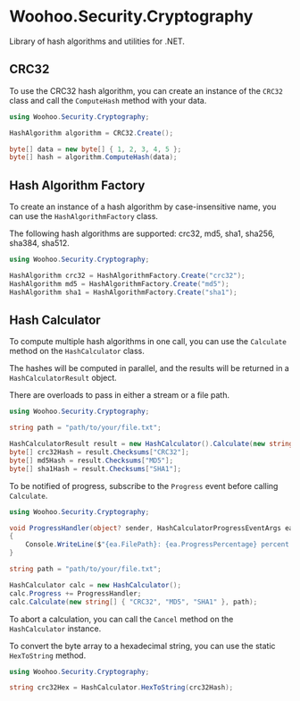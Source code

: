 # Woohoo.Security.Cryptography
Library of hash algorithms and utilities for .NET.

## CRC32

To use the CRC32 hash algorithm, you can create an instance of the `CRC32` class and call the `ComputeHash` method with your data.

```csharp
using Woohoo.Security.Cryptography;

HashAlgorithm algorithm = CRC32.Create();

byte[] data = new byte[] { 1, 2, 3, 4, 5 };
byte[] hash = algorithm.ComputeHash(data);
```

## Hash Algorithm Factory

To create an instance of a hash algorithm by case-insensitive name, you can use the `HashAlgorithmFactory` class.

The following hash algorithms are supported: crc32, md5, sha1, sha256, sha384, sha512.

```csharp
using Woohoo.Security.Cryptography;

HashAlgorithm crc32 = HashAlgorithmFactory.Create("crc32");
HashAlgorithm md5 = HashAlgorithmFactory.Create("md5");
HashAlgorithm sha1 = HashAlgorithmFactory.Create("sha1");
```

## Hash Calculator

To compute multiple hash algorithms in one call, you can use the `Calculate` method on the `HashCalculator` class.

The hashes will be computed in parallel, and the results will be returned in a `HashCalculatorResult` object.

There are overloads to pass in either a stream or a file path.

```csharp
using Woohoo.Security.Cryptography;

string path = "path/to/your/file.txt";

HashCalculatorResult result = new HashCalculator().Calculate(new string[] { "CRC32", "MD5", "SHA1" }, path);
byte[] crc32Hash = result.Checksums["CRC32"];
byte[] md5Hash = result.Checksums["MD5"];
byte[] sha1Hash = result.Checksums["SHA1"];
```

To be notified of progress, subscribe to the `Progress` event before calling `Calculate`.

```csharp
using Woohoo.Security.Cryptography;

void ProgressHandler(object? sender, HashCalculatorProgressEventArgs ea)
{
    Console.WriteLine($"{ea.FilePath}: {ea.ProgressPercentage} percent done. {ea.ProgressBytes} of {ea.Length} bytes.");
}

string path = "path/to/your/file.txt";

HashCalculator calc = new HashCalculator();
calc.Progress += ProgressHandler;
calc.Calculate(new string[] { "CRC32", "MD5", "SHA1" }, path);
```

To abort a calculation, you can call the `Cancel` method on the `HashCalculator` instance.

To convert the byte array to a hexadecimal string, you can use the static `HexToString` method.

```csharp
using Woohoo.Security.Cryptography;

string crc32Hex = HashCalculator.HexToString(crc32Hash);
```
